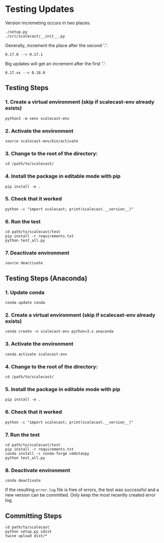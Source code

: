 # Testing Updates

Version incremeting occurs in two places:

`./setup.py`  
`./src/scalecast/__init__.py`  

Generally, increment the place after the second '.':

`0.17.0 --> 0.17.1`

Big updates will get an increment after the first '.':

`0.17.xx --> 0.18.0`

## Testing Steps

### 1. Create a virtual environment (skip if scalecast-env already exists)
`python3 -m venv scalecast-env`

### 2. Activate the environment
`source scalecast-env/bin/activate`

### 3. Change to the root of the directory:
`cd /path/to/scalecast/`

### 4. Install the package in editable mode with pip
`pip install -e .`

### 5. Check that it worked
`python -c "import scalecast; print(scalecast.__version__)"`

### 6. Run the test
`cd path/to/scalecast/test`  
`pip install -r requirements.txt`  
`python test_all.py`  

### 7. Deactivate environment
`source deactivate`

## Testing Steps (Anaconda)

### 1. Update conda
`conda update conda`

### 2. Create a virtual environment (skip if scalecast-env already exists)
`conda create -n scalecast-env python=3.x anaconda`

### 3. Activate the environment
`conda activate scalecast-env`

### 4. Change to the root of the directory:
`cd /path/to/scalecast/`

### 5. Install the package in editable mode with pip
`pip install -e .`

### 6. Check that it worked
`python -c "import scalecast; print(scalecast.__version__)"`

### 7. Run the test
`cd path/to/scalecast/test`  
`pip install -r requirements.txt`  
`conda install -c conda-forge cmdstanpy`  
`python test_all.py`  

### 8. Deactivate environment
`conda deactivate`

If the resulting `error.log` file is free of errors, the test was successful and a new version can be committed. Only keep the most recently created error log.

## Committing Steps
`cd path/to/scalecast`  
`python setup.py sdist`  
`twine upload dist/*`  